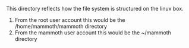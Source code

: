 This directory reflects how the file system is structured on the linux box.

1. From the root user account this would be the /home/mammoth/mammoth directory
2. From the mammoth user account this would be the ~/mammoth directory
